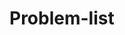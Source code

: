 # Problem-list

<!-- 26. Remove Duplicates from Sorted Array -->
<!-- 217. Contains Duplicates -->
<!-- 169. Majority element -->
<!-- 838. Push Dominoes -->
<!-- 2. Add two numbers -->
<!-- 206. Reverse Linked List -->
<!-- 21. Merge two sorted lists -->
<!-- 917. Reverse Only Letters -->
<!-- 83. Remove Duplicates from Sorted List -->
<!-- 82. Remove Duplicates from Sorted List II -->
<!-- 24. Swap Nodes in Pairs -->
<!-- 19. Remove Nth Node From End of List -->
<!-- 141. Linked List Cycle -->
<!-- 3. Longest Substring Without Repeating Characters -->
<!-- 28. Find the Index of the First Occurrence in a String -->
<!-- 682. Baseball Game -->
<!-- 1598. Crawler Log Folder -->
<!-- 844. Backspace String Compare -->
<!-- 2390. Removing Stars From a String -->
<!-- 1047. Remove All Adjacent Duplicates In String -->
<!-- 1700. Number of Students Unable to Eat Lunch -->
<!-- 1823. Find the Winner of the Circular Game -->
<!-- 96. Unique Binary Search Trees -->
<!-- 102. Binary Tree Level Order Traversal -->
<!-- 404. Sum of Left Leaves: -->
<!-- 53. Maximum Subarray -->
<!-- 237. Delete Node in a Linked List -->
<!-- 350. Intersection of Two Arrays II -->
<!-- 121. Best Time to Buy and Sell Stock -->
